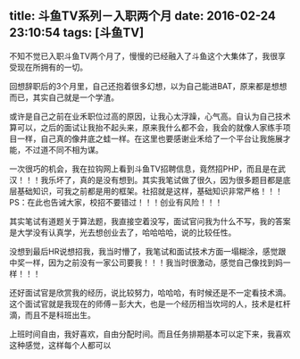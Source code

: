 title: 斗鱼TV系列－入职两个月
date: 2016-02-24 23:10:54
tags: [斗鱼TV]
---
不知不觉已入职斗鱼TV两个月了，慢慢的已经融入了斗鱼这个大集体了，我很享受现在所拥有的一切。


回想辞职后的3个月里，自己还抱着很多幻想，以为自己能进BAT，原来都是想想而已，其实自己就是一个学渣。


或许是自己之前在业禾职位过高的原因，让我心太浮躁，心气高。自认为自己技术算可以，之后的面试让我抬不起头来，原来我什么都不会，我会的就像人家练手项目一样，自己真的像井底之蛙一样。在这里也要感谢业禾给了一个平台让我施展才能，不过道不同不相为谋。

一次很巧的机会，我在拉钩网上看到斗鱼TV招聘信息，竟然招PHP，而且是在武汉！！！我乐坏了，真的是没有想到。其实我笔试做了很久，因为很多题目都是底层基础知识，可我之前都是用的框架。社招就是这样，基础知识非常严格！！！
PS：在此也告诫大家，校招不要错过！！！创业有风险！！！

其实笔试有道题关于算法题，我直接空着没写，面试官问我为什么不写，我的答案是大学没有认真学，光去想创业去了，哈哈哈哈，说的比较任性。

没想到最后HR说想招我，我当时懵了，我笔试和面试技术方面一塌糊涂，感觉跟中奖一样，因为之前没有一家公司要我！！！我当时很激动，感觉自己像找到妈一样！！！

还好面试官是欣赏我的经历，说比较努力，哈哈哈，有时候还是不一定看技术滴。这个面试官就是我现在的师傅－彭大大，也是一个经历相当坎坷的人，技术是杠杆滴，而且不是科班出生。

上班时间自由，我好喜欢，自由分配时间。而且任务排期基本可以定下来，我喜欢这种感觉，这样每个人都可以